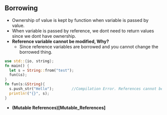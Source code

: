 ## Borrowing
  - Ownership of value is kept by function when variable is passed by value.
  - When variable is passed by reference, we dont need to return values since we dont have ownership.
  - **Reference variable cannot be modified, Why?**
    - Since reference variables are borrowed and you cannot change the borrowed thing.
```rust
use std::{io, string};
fn main() {
  let s = String::from("test");
  fun(&s);
}
fn fun(s:&String){
  s.push_str("Hello");        //Compilation Error. References cannot be changed.
  println!("{}", s);
}
```

- **(Mutable References)[Mutable_References]**
